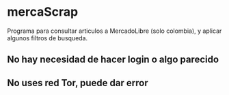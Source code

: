 # mercaScrap
Programa para consultar articulos a MercadoLibre (solo colombia), y aplicar algunos filtros de busqueda.
## No hay necesidad de hacer login o algo parecido
## No uses red Tor, puede dar error
